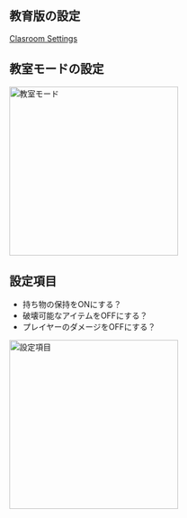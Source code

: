 ## 教育版の設定
[Clasroom Settings](https://educommunity.minecraft.net/hc/en-us/articles/360061369132-Classroom-Settings)

## 教室モードの設定
<img src="https://github.com/CoderDojo-Iyo/minecraft/assets/948237/e7579a5d-46de-4b9a-ba72-b751cf685cc2" width="300px" alt="教室モード">

## 設定項目
- 持ち物の保持をONにする？
- 破壊可能なアイテムをOFFにする？
- プレイヤーのダメージをOFFにする？

<img src="https://github.com/CoderDojo-Iyo/minecraft/assets/948237/8889e891-afa6-4483-89d1-720c9f5210c3" width="300px" alt="設定項目">

